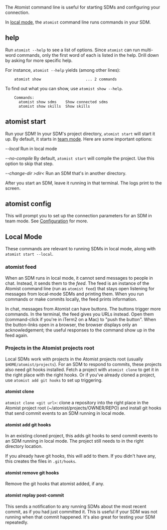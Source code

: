 The Atomist command line is useful for starting SDMs and configuring your connection.

In [local mode][local], the `atomist` command line runs commands in your SDM.

## help

Run `atomist --help` to see a list of options. Since `atomist` can run multi-word commands,
only the first word of each is listed in the help. Drill down by asking for more specific help.

For instance, `atomist --help` yields (among other lines):

        atomist show                    ... 2 commands

To find out what you can show, use `atomist show --help`.

        Commands:
          atomist show sdms    Show connected sdms
          atomist show skills  Show skills

## atomist start

Run your SDM! In your SDM's project directory, `atomist start` will start it up. By default, it
starts in [team mode](team.md). Here are some important options:

*--local* Run in local mode

*--no-compile* By default, `atomist start` will compile the project. Use this option to skip that step.

*--change-dir &gt;dir&lt;* Run an SDM that's in another directory.

After you start an SDM, leave it running in that terminal. The logs print to the screen.

## atomist config

This will prompt you to set up the connection parameters for an SDM in team mode. See [Configuration](prerequisites.md#minimal-configuration) for more.


## Local Mode

These commands are relevant to running SDMs in local mode, along with `atomist start --local`.

### atomist feed

When an SDM runs in local mode, it cannot send messages to people in chat. Instead, it sends them to the *feed*.
The feed is an instance of the Atomist command line (run as `atomist feed`) that stays open listening for messages
from local-mode SDMs and printing them. When you run commands or make commits locally, the feed prints information.

In chat, messages from Atomist can have buttons. The buttons trigger more commands. In the terminal, the feed
gives you URLs instead. Open them (command-click if you're in iTerm2 on a Mac) to "push the button". When the button-links
open in a browser, the browser displays only an acknowledgement; the useful responses to the command show up in the feed again.

### Projects in the Atomist projects root

Local SDMs work with projects in the Atomist projects root (usually `$HOME/atomist/projects`). For an SDM to respond to commits,
these projects also need git hooks installed. Fetch a project with `atomist clone` to get it in the right place with the right
hooks. Or if you've already cloned a project, use `atomist add git hooks` to set up triggering.

#### atomist clone

`atomist clone <git url>`: clone a repository into the right place in the Atomist project root (~/atomist/projects/OWNER/REPO) and install git hooks that send commit events to an SDM running in local mode.

#### atomist add git hooks

In an existing cloned project, this adds git hooks to send commit events to an SDM running in local mode. The project still needs to in the right directory location.

If you already have git hooks, this will add to them. If you didn't have any, this creates the files
in `.git/hooks`.

#### atomist remove git hooks

Remove the git hooks that atomist added, if any.

#### atomist replay post-commit

This sends a notification to any running SDMs about the most recent commit, as if you had just committed it. This is useful if your
SDM was not running when that commit happened. It's also great for testing your SDM repeatedly.



[local]: local.md (Atomist SDM Local Mode)